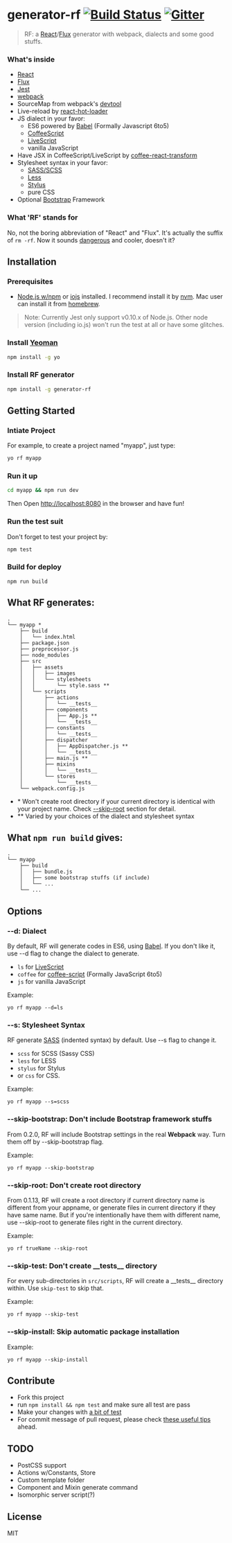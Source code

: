 # generator-rf [![Build Status](https://secure.travis-ci.org/taiansu/generator-rf.png?branch=master)](https://travis-ci.org/taiansu/generator-rf) [![Gitter](https://badges.gitter.im/Join%20Chat.svg)](https://gitter.im/taiansu/generator-rf?utm_source=badge&utm_medium=badge&utm_campaign=pr-badge&utm_content=badge)

> RF: a [React](http://facebook.github.io/react/)/[Flux](http://facebook.github.io/flux/) generator with webpack, dialects and some good stuffs.

### What's inside
* [React](http://facebook.github.io/react/)
* [Flux](http://facebook.github.io/flux/)
* [Jest](http://facebook.github.io/jest)
* [webpack](http://webpack.github.io/)
* SourceMap from webpack's [devtool](http://webpack.github.io/docs/configuration.html#devtool)
* Live-reload by [react-hot-loader](https://gaearon.github.io/react-hot-loader/)
* JS dialect in your favor:
    * ES6 powered by [Babel](https://babeljs.io/) (Formally Javascript 6to5)
    * [CoffeeScript](http://coffeescript.org/)
    * [LiveScript](http://livescript.net)
    * vanilla JavaScript
* Have JSX in CoffeeScript/LiveScript by [coffee-react-transform](https://github.com/jsdf/coffee-react-transform)
* Stylesheet syntax in your favor:
    * [SASS/SCSS](http://sass-lang.com/)
    * [Less](http://lesscss.org/)
    * [Stylus](http://learnboost.github.io/stylus/)
    * pure CSS
* Optional [Bootstrap](http://getbootstrap.com/) Framework

### What 'RF' stands for

No, not the boring abbreviation of "React" and "Flux". It's actually the suffix of `rm -rf`. Now it sounds [dangerous](https://github.com/MrMEEE/bumblebee-Old-and-abbandoned/issues/123) and cooler, doesn't it?

## Installation

### Prerequisites

* [Node.js w/npm](http://nodejs.org/) or [iojs](https://iojs.org/) installed. I
  recommend install it by [nvm](https://github.com/creationix/nvm). Mac user can
  install it from [homebrew](http://brew.sh/).

> Note: Currently Jest only support v0.10.x of Node.js. Other
> node version (including io.js) won't run the test at all or have some glitches.

### Install [Yeoman](http://yeoman.io)

```bash
npm install -g yo
```

### Install RF generator

```bash
npm install -g generator-rf
```

## Getting Started

### Intiate Project

For example, to create a project named "myapp", just type:

```bash
yo rf myapp
```

### Run it up

```bash
cd myapp && npm run dev
```

Then Open [http://localhost:8080](http://localhost:8080) in the browser and have fun!

### Run the test suit
Don't forget to test your project by:

```bash
npm test
```

### Build for deploy

```
npm run build
```

## What RF generates:
    .
    └── myapp *
        ├── build
        │   └── index.html
        ├── package.json
        ├── preprocessor.js
        ├── node_modules
        ├── src
        │   ├── assets
        │   │   ├── images
        │   │   └── stylesheets
        │   │       └── style.sass **
        │   └── scripts
        │       ├── actions
        │       │   └── __tests__
        │       ├── components
        │       │   ├── App.js **
        │       │   └── __tests__
        │       ├── constants
        │       │   └── __tests__
        │       ├── dispatcher
        │       │   ├── AppDispatcher.js **
        │       │   └── __tests__
        │       ├── main.js **
        │       ├── mixins
        │       │   └── __tests__
        │       └── stores
        │           └── __tests__
        └── webpack.config.js

* \* Won't create root directory if your current directory is identical with your project name. Check [--skip-root](#--skip-root-dont-create-root-directory) section for detail.
* \*\* Varied by your choices of the dialect and stylesheet syntax


## What `npm run build` gives:
    .
    └── myapp
        ├── build
        │   ├── bundle.js
        │   ├── some bootstrap stuffs (if include)
        │   └── ...
        └── ...

## Options

### --d: Dialect

By default, RF will generate codes in ES6, using [Babel](https://babeljs.io/). If you don't like it, use --d flag to change the dialect to generate.

* `ls` for [LiveScript](http://livescript.net)
* `coffee` for [coffee-script](http://coffeescript.org/) (Formally JavaScript 6to5)
* `js` for vanilla JavaScript

Example:

    yo rf myapp --d=ls

### --s: Stylesheet Syntax

RF generate [SASS](http://sass-lang.com/) (indented syntax) by default. Use --s flag to change it.

* `scss` for SCSS (Sassy CSS)
* `less` for LESS
* `stylus` for Stylus
* or `css` for CSS.

Example:

    yo rf myapp --s=scss

### --skip-bootstrap: Don't include Bootstrap framework stuffs

From 0.2.0, RF will include Bootstrap settings in the real __Webpack__ way. Turn them off by --skip-bootstrap flag.

Example:

    yo rf myapp --skip-bootstrap

### --skip-root: Don't create root directory

From 0.1.13, RF will create a root directory if current directory name is different from your appname, or generate files in current directory if they have same name. But if you're intentionally have them with different name, use --skip-root to generate files right in the current directory.

Example:

    yo rf trueName --skip-root

### --skip-test: Don't create \_\_tests\_\_ directory

For every sub-directories in `src/scripts`, RF will create a \_\_tests\_\_ directory
within. Use `skip-test` to skip that.

Example:

    yo rf myapp --skip-test

### --skip-install: Skip automatic package installation

Example:

    yo rf myapp --skip-install

## Contribute

* Fork this project
* run `npm install && npm test` and make sure all test are pass
* Make your changes with [a bit of test](http://yeoman.io/authoring/testing.html)
* For commit message of pull request, please check [these useful tips](http://robots.thoughtbot.com/5-useful-tips-for-a-better-commit-message) ahead.

## TODO

* PostCSS support
* Actions w/Constants, Store
* Custom template folder
* Component and Mixin generate command
* Isomorphic server script(?)

## License

MIT
